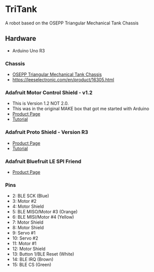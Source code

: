 # TriTank
A robot based on the OSEPP Triangular Mechanical Tank Chassis

## Hardware
- Arduino Uno R3

### Chassis
- [OSEPP Triangular Mechanical Tank Chassis](https://osepp.com/robotic-kits/3-triangulartank)
- https://leeselectronic.com/en/product/16305.html

### Adafruit Motor Control Shield - v1.2
- This is Version 1.2 NOT 2.0.  
- This was in the original MAKE box that got me started with Arduino
- [Product Page](https://www.adafruit.com/product/81)
- [Tutorial](https://learn.adafruit.com/adafruit-motor-shield)

### Adafruit Proto Shield - Version R3
- [Product Page](https://www.adafruit.com/product/2077)
- [Tutorial](https://learn.adafruit.com/adafruit-proto-shield-arduino)

### Adafruit Bluefruit LE SPI Friend
- [Product Page](https://www.adafruit.com/product/2633)

### Pins
- 2:  BLE SCK (Blue)
- 3:  Motor #2
- 4:  Motor Shield
- 5:  BLE MISO/Motor #3 (Orange)
- 6:  BLE MISI/Motor #4 (Yellow)
- 7:  Motor Shield
- 8:  Motor Shield
- 9:  Servo #1
- 10: Servo #2
- 11: Motor #1
- 12: Motor Shield
- 13: Button 1/BLE Reset (White)
- 14: BLE IRQ (Brown)
- 15: BLE CS (Green)
